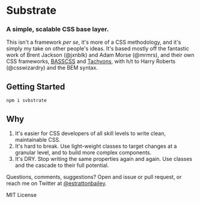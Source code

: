 # Substrate
### A simple, scalable CSS base layer.

This isn't a framework *per se*, it's more of a CSS methodology, and it's simply my take on other people's ideas. It's based mostly off the fantastic work of Brent Jackson (@jxnblk) and Adam Morse (@mrmrs), and their own CSS frameworks, [BASSCSS](http://www.basscss.com/) and [Tachyons](http://tachyons.io/), with h/t to Harry Roberts (@csswizardry) and the BEM syntax.

## Getting Started
```
npm i svbstrate
```

## Why
1. It's easier for CSS developers of all skill levels to write clean, maintainable CSS.
2. It's hard to break. Use light-weight classes to target changes at a granular level, and to build more complex components.
3. It's DRY. Stop writing the same properties again and again. Use classes and the cascade to their full potential.

Questions, comments, suggestions? Open and issue or pull request, or reach me on Twitter at [@estrattonbailey](http://twitter.com/estrattonbailey).

MIT License
